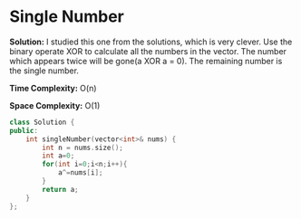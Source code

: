 # Single Number
**Solution:** I studied this one from the solutions, which is very clever. Use the binary operate XOR to calculate all the numbers in the vector. The number which appears twice will be gone(a XOR a = 0). The remaining number is the single number.

**Time Complexity:** O(n)

**Space Complexity:** O(1)


```cpp
class Solution {
public:
    int singleNumber(vector<int>& nums) {
        int n = nums.size();
        int a=0;
        for(int i=0;i<n;i++){
            a^=nums[i];
        }
        return a;
    }
};
```